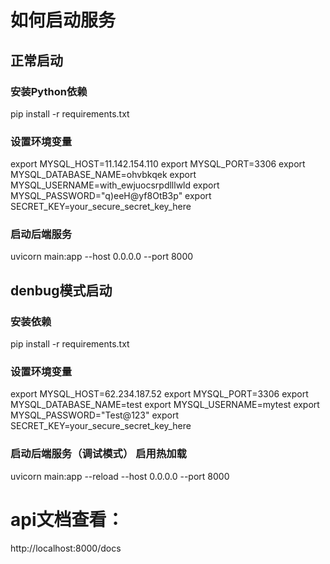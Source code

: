 # 如何启动服务
## 正常启动
### 安装Python依赖
pip install -r requirements.txt

### 设置环境变量
export MYSQL_HOST=11.142.154.110
export MYSQL_PORT=3306
export MYSQL_DATABASE_NAME=ohvbkqek
export MYSQL_USERNAME=with_ewjuocsrpdlllwld
export MYSQL_PASSWORD="q)eeH@yf8OtB3p"
export SECRET_KEY=your_secure_secret_key_here

### 启动后端服务
uvicorn main:app --host 0.0.0.0 --port 8000

## denbug模式启动
### 安装依赖
pip install -r requirements.txt
### 设置环境变量
export MYSQL_HOST=62.234.187.52
export MYSQL_PORT=3306
export MYSQL_DATABASE_NAME=test
export MYSQL_USERNAME=mytest
export MYSQL_PASSWORD="Test@123"
export SECRET_KEY=your_secure_secret_key_here
### 启动后端服务（调试模式） 启用热加载
uvicorn main:app --reload --host 0.0.0.0 --port 8000


# api文档查看：
http://localhost:8000/docs


